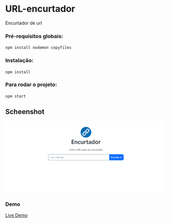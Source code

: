 # URL-encurtador

Encurtador de url

### Pré-requisitos globais:
`npm install nodemon copyfiles` 

### Instalação:
`npm install`

### Para rodar o projeto:
`npm start`

## Scheenshot
<img src="/public/images/screen.gif" alt="">

### Demo
<a href="https://mysterious-scrubland-96819.herokuapp.com/">Live Demo</a>
